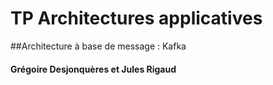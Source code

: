 # TP Architectures applicatives
##Architecture à base de message : Kafka

#### Grégoire Desjonquères et Jules Rigaud